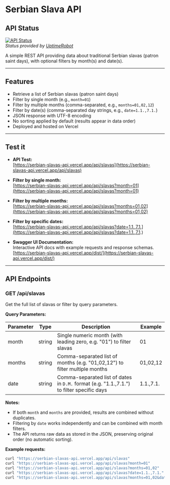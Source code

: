 # Serbian Slava API

## API Status

[![API Status](https://img.shields.io/uptimerobot/status/m800768228-3171c2291130d85e0de4924a)](https://uptimerobot.com/dashboard#M800768228)  
_Status provided by [UptimeRobot](https://uptimerobot.com)_

A simple REST API providing data about traditional Serbian slavas (patron saint days), with optional filters by month(s) and date(s).

---

## Features

- Retrieve a list of Serbian slavas (patron saint days)
- Filter by single month (e.g., `month=01`)
- Filter by multiple months (comma-separated, e.g., `months=01,02,12`)
- Filter by date(s) (comma-separated day strings, e.g., `date=1.1.,7.1.`)
- JSON response with UTF-8 encoding
- No sorting applied by default (results appear in data order)
- Deployed and hosted on Vercel

---

## Test it

- **API Test:**  
  [https://serbian-slavas-api.vercel.app/api/slavas](https://serbian-slavas-api.vercel.app/api/slavas)

- **Filter by single month:**  
  [https://serbian-slavas-api.vercel.app/api/slavas?month=01](https://serbian-slavas-api.vercel.app/api/slavas?month=01)

- **Filter by multiple months:**  
  [https://serbian-slavas-api.vercel.app/api/slavas?months=01,02](https://serbian-slavas-api.vercel.app/api/slavas?months=01,02)

- **Filter by specific dates:**  
  [https://serbian-slavas-api.vercel.app/api/slavas?date=1.1.,7.1.](https://serbian-slavas-api.vercel.app/api/slavas?date=1.1.,7.1.)

- **Swagger UI Documentation:**  
  Interactive API docs with example requests and response schemas.  
  [https://serbian-slavas-api.vercel.app/dist/](https://serbian-slavas-api.vercel.app/dist/)

---

## API Endpoints

### GET /api/slavas

Get the full list of slavas or filter by query parameters.

**Query Parameters:**

| Parameter | Type   | Description                                                                               | Example   |
| --------- | ------ | ----------------------------------------------------------------------------------------- | --------- |
| month     | string | Single numeric month (with leading zero, e.g. "01") to filter slavas                      | 01        |
| months    | string | Comma-separated list of months (e.g. "01,02,12") to filter multiple months                | 01,02,12  |
| date      | string | Comma-separated list of dates in `D.M.` format (e.g. "1.1.,7.1.") to filter specific days | 1.1.,7.1. |

**Notes:**

- If both `month` and `months` are provided, results are combined without duplicates.
- Filtering by `date` works independently and can be combined with month filters.
- The API returns raw data as stored in the JSON, preserving original order (no automatic sorting).

**Example requests:**

```bash
curl "https://serbian-slavas-api.vercel.app/api/slavas"
curl "https://serbian-slavas-api.vercel.app/api/slavas?month=01"
curl "https://serbian-slavas-api.vercel.app/api/slavas?months=01,02"
curl "https://serbian-slavas-api.vercel.app/api/slavas?date=1.1.,7.1."
curl "https://serbian-slavas-api.vercel.app/api/slavas?months=01,02&date=1.1.,7.1."
```
